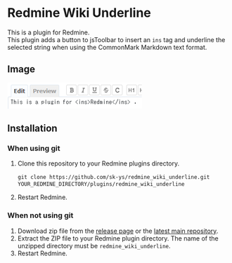 # Redmine Wiki Underline

This is a plugin for Redmine.  
This plugin adds a button to jsToolbar to insert an `ins` tag and underline the selected string when using the CommonMark Markdown text format.

## Image
![](doc/image.png)

## Installation
### When using git
1. Clone this repository to your Redmine plugins directory.
    ```
    git clone https://github.com/sk-ys/redmine_wiki_underline.git YOUR_REDMINE_DIRECTORY/plugins/redmine_wiki_underline
    ```
2. Restart Redmine.

### When not using git
1. Download zip file from the [release page](https://github.com/sk-ys/redmine_wiki_underline/releases) or the [latest main repository](https://github.com/sk-ys/redmine_wiki_underline/archive/refs/heads/main.zip). 
2. Extract the ZIP file to your Redmine plugin directory. The name of the unzipped directory must be `redmine_wiki_underline`.
3. Restart Redmine.
